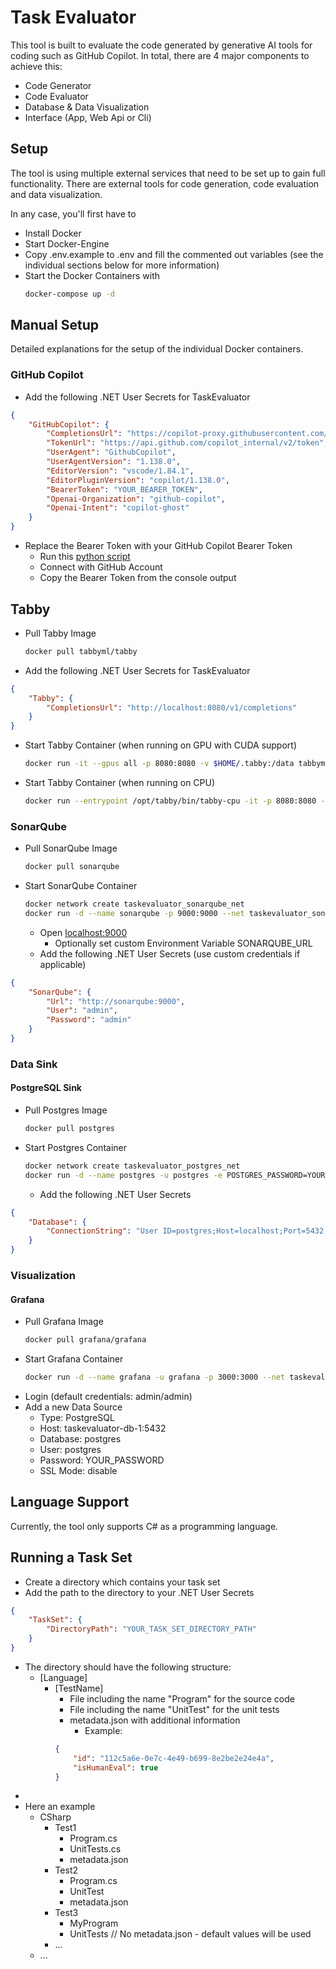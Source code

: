 # Task Evaluator

This tool is built to evaluate the code generated by generative AI tools for coding such as GitHub Copilot.
In total, there are 4 major components to achieve this:

- Code Generator
- Code Evaluator
- Database & Data Visualization
- Interface (App, Web Api or Cli)

## Setup

The tool is using multiple external services that need to be set up to gain full functionality.
There are external tools for code generation, code evaluation and data visualization.

In any case, you'll first have to
- Install Docker
- Start Docker-Engine
- Copy .env.example to .env and fill the commented out variables (see the individual sections below for more information)
- Start the Docker Containers with
    ```bash
    docker-compose up -d
    ```

## Manual Setup

Detailed explanations for the setup of the individual Docker containers.

### GitHub Copilot

- Add the following .NET User Secrets for TaskEvaluator
```json
{
    "GitHubCopilot": {
        "CompletionsUrl": "https://copilot-proxy.githubusercontent.com/v1/engines/copilot-codex/completions",
        "TokenUrl": "https://api.github.com/copilot_internal/v2/token",
        "UserAgent": "GithubCopilot",
        "UserAgentVersion": "1.138.0",
        "EditorVersion": "vscode/1.84.1",
        "EditorPluginVersion": "copilot/1.138.0",
        "BearerToken": "YOUR_BEARER_TOKEN",
        "Openai-Organization": "github-copilot",
        "Openai-Intent": "copilot-ghost"
    }
}
```

- Replace the Bearer Token with your GitHub Copilot Bearer Token
    - Run this [python script](https://github.com/aaamoon/copilot-gpt4-service/blob/master/shells/get_copilot_token.py)
    - Connect with GitHub Account
    - Copy the Bearer Token from the console output

## Tabby
- Pull Tabby Image
    ```bash
    docker pull tabbyml/tabby
    ```
- Add the following .NET User Secrets for TaskEvaluator
```json
{
    "Tabby": {
        "CompletionsUrl": "http://localhost:8080/v1/completions"
    }
}
```
- Start Tabby Container (when running on GPU with CUDA support)
    ```bash
    docker run -it --gpus all -p 8080:8080 -v $HOME/.tabby:/data tabbyml/tabby serve --model TabbyML/StarCoder-1B --device cuda
    ```
- Start Tabby Container (when running on CPU)
    ```bash
    docker run --entrypoint /opt/tabby/bin/tabby-cpu -it -p 8080:8080 -v $HOME/.tabby:/data tabbyml/tabby serve --model TabbyML/StarCoder-1B
    ```

### SonarQube
- Pull SonarQube Image
    ```bash
    docker pull sonarqube
    ```
- Start SonarQube Container
    ```bash
    docker network create taskevaluator_sonarqube_net
    docker run -d --name sonarqube -p 9000:9000 --net taskevaluator_sonarqube_net sonarqube
    ```
    - Open [localhost:9000](http://localhost:9000)
        - Optionally set custom Environment Variable SONARQUBE_URL
    - Add the following .NET User Secrets (use custom credentials if applicable)
```json
{
    "SonarQube": {
        "Url": "http://sonarqube:9000",
        "User": "admin",
        "Password": "admin"
    }
}
```

### Data Sink

#### PostgreSQL Sink
- Pull Postgres Image
    ```bash
    docker pull postgres
    ```
- Start Postgres Container
    ```bash
    docker network create taskevaluator_postgres_net
    docker run -d --name postgres -u postgres -e POSTGRES_PASSWORD=YOUR_PASSWORD -p 5432:5432 --net taskevaluator_postgres_net postgres
    ```
    - Add the following .NET User Secrets

```json
{
    "Database": {
        "ConnectionString": "User ID=postgres;Host=localhost;Port=5432;Password=YOUR_PASSWORD;"
    }
}
```

### Visualization

#### Grafana
- Pull Grafana Image
    ```bash
    docker pull grafana/grafana
    ```
- Start Grafana Container
    ```bash
    docker run -d --name grafana -u grafana -p 3000:3000 --net taskevaluator_postgres_net grafana/grafana
    ```
- Login (default credentials: admin/admin)
- Add a new Data Source
    - Type: PostgreSQL
    - Host: taskevaluator-db-1:5432
    - Database: postgres
    - User: postgres
    - Password: YOUR_PASSWORD
    - SSL Mode: disable

## Language Support

Currently, the tool only supports C# as a programming language.

## Running a Task Set

- Create a directory which contains your task set
- Add the path to the directory to your .NET User Secrets
```json
{
    "TaskSet": {
        "DirectoryPath": "YOUR_TASK_SET_DIRECTORY_PATH"
    }
}
```

- The directory should have the following structure:
  - [Language]
    - [TestName]
      - File including the name "Program" for the source code
      - File including the name "UnitTest" for the unit tests
      - metadata.json with additional information
        - Example:
      ```json
      {
          "id": "112c5a6e-0e7c-4e49-b699-8e2be2e24e4a",
          "isHumanEval": true
      }
      ```
- 
- Here an example
    - CSharp
        - Test1
            - Program.cs
            - UnitTests.cs
            - metadata.json
        - Test2
            - Program.cs
            - UnitTest
            - metadata.json
        - Test3
            - MyProgram
            - UnitTests
            // No metadata.json - default values will be used
        - ...
    - ...